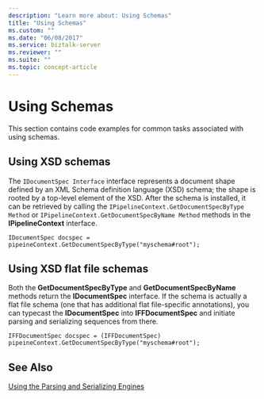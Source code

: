 ```yaml
---
description: "Learn more about: Using Schemas"
title: "Using Schemas"
ms.custom: ""
ms.date: "06/08/2017"
ms.service: biztalk-server
ms.reviewer: ""
ms.suite: ""
ms.topic: concept-article
---
```

# Using Schemas
This section contains code examples for common tasks associated with using schemas.  
  
## Using XSD schemas  
 The `IDocumentSpec Interface` interface represents a document shape defined by an XML Schema definition language (XSD) schema; the shape is rooted by a top-level element of the XSD. After the schema is installed, it can be retrieved by calling the `IPipelineContext.GetDocumentSpecByType Method` or `IPipelineContext.GetDocumentSpecByName Method` methods in the **IPipelineContext** interface.  
  
```  
IDocumentSpec docspec = pipeineContext.GetDocumentSpecByType("myschema#root");  
```  
  
## Using XSD flat file schemas  
 Both the **GetDocumentSpecByType** and **GetDocumentSpecByName** methods return the **IDocumentSpec** interface. If the schema is actually a flat file schema (one that has additional flat file-specific annotations), you can typecast the **IDocumentSpec** into **IFFDocumentSpec** and initiate parsing and serializing sequences from there.  
  
```  
IFFDocumentSpec docspec = (IFFDocumentSpec) pipeineContext.GetDocumentSpecByType("myschema#root");  
```  
  
## See Also  

[Using the Parsing and Serializing Engines](../core/using-the-parsing-and-serializing-engines.md)
